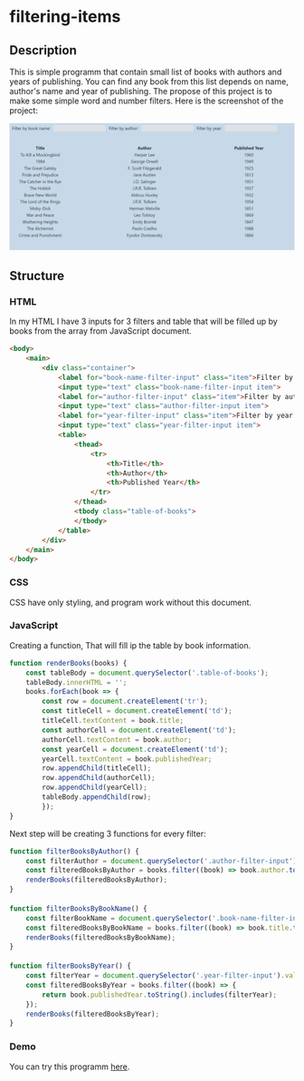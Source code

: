 # filtering-items

## Description
This is simple programm that contain small list of books with authors and years of publishing. You can find any book from this list depends on name, author's name and year of publishing. The propose of this project is to make some simple word and number filters. Here is the screenshot of the project: 

<div align="center">
    
![](Screenshot_1.png)

</div>

## Structure
### HTML
In my HTML I have 3 inputs for 3 filters and table that will be filled up by books from the array from JavaScript document.
```html
<body>
    <main>
        <div class="container">
            <label for="book-name-filter-input" class="item">Filter by book name:</label>
            <input type="text" class="book-name-filter-input item">
            <label for="author-filter-input" class="item">Filter by author:</label>
            <input type="text" class="author-filter-input item">
            <label for="year-filter-input" class="item">Filter by year:</label>
            <input type="text" class="year-filter-input item">
            <table>
                <thead>
                    <tr>
                        <th>Title</th>
                        <th>Author</th>
                        <th>Published Year</th>
                    </tr>
                </thead>
                <tbody class="table-of-books">
                </tbody>
            </table>
        </div>
    </main>
</body>
```

### CSS
CSS have only styling, and program work without this document.

### JavaScript
Creating a function, That will fill ip the table by book information.
```JavaScript
function renderBooks(books) {
    const tableBody = document.querySelector('.table-of-books');
    tableBody.innerHTML = '';
    books.forEach(book => {
        const row = document.createElement('tr');
        const titleCell = document.createElement('td');
        titleCell.textContent = book.title;
        const authorCell = document.createElement('td');
        authorCell.textContent = book.author;
        const yearCell = document.createElement('td');
        yearCell.textContent = book.publishedYear;
        row.appendChild(titleCell);
        row.appendChild(authorCell);
        row.appendChild(yearCell);
        tableBody.appendChild(row);
        });
}
```
Next step will be creating 3 functions for every filter: 
```JavaScript
function filterBooksByAuthor() {
    const filterAuthor = document.querySelector('.author-filter-input').value;
    const filteredBooksByAuthor = books.filter((book) => book.author.toLowerCase().includes(filterAuthor.toLowerCase()));
    renderBooks(filteredBooksByAuthor);  
}

function filterBooksByBookName() {
    const filterBookName = document.querySelector('.book-name-filter-input').value;
    const filteredBooksByBookName = books.filter((book) => book.title.toLowerCase().includes(filterBookName.toLowerCase()));
    renderBooks(filteredBooksByBookName);
}

function filterBooksByYear() {
    const filterYear = document.querySelector('.year-filter-input').value;
    const filteredBooksByYear = books.filter((book) => {
        return book.publishedYear.toString().includes(filterYear);
    });
    renderBooks(filteredBooksByYear);
}
```

### Demo
You can try this programm [here](https://maksimdimov.github.io/filtering-items/).
